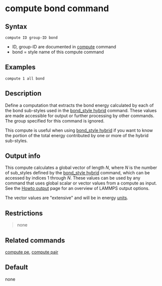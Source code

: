 # compute bond command

## Syntax

``` LAMMPS
compute ID group-ID bond
```

-   ID, group-ID are documented in [compute](compute) command
-   bond = style name of this compute command

## Examples

``` LAMMPS
compute 1 all bond
```

## Description

Define a computation that extracts the bond energy calculated by each of
the bond sub-styles used in the [bond_style hybrid](bond_hybrid)
command. These values are made accessible for output or further
processing by other commands. The group specified for this command is
ignored.

This compute is useful when using [bond_style hybrid](bond_hybrid) if
you want to know the portion of the total energy contributed by one or
more of the hybrid sub-styles.

## Output info

This compute calculates a global vector of length $N$, where $N$ is the
number of sub_styles defined by the [bond_style hybrid](bond_style)
command, which can be accessed by indices 1 through $N$. These values
can be used by any command that uses global scalar or vector values from
a compute as input. See the [Howto output](Howto_output) page for an
overview of LAMMPS output options.

The vector values are \"extensive\" and will be in energy
[units](units).

## Restrictions

> none

## Related commands

[compute pe](compute_pe), [compute pair](compute_pair)

## Default

none
